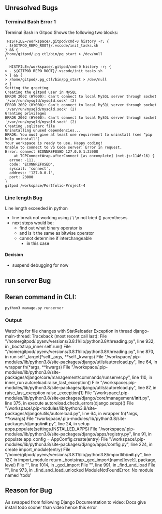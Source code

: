 ## Unresolved Bugs
### Terminal Bash Error 1
Terminal Bash in Gitpod Shows the following two blocks:

```
 HISTFILE=/workspace/.gitpod/cmd-0 history -r; {
. ${GITPOD_REPO_ROOT}/.vscode/init_tasks.sh
} && {
/home/gitpod/.pg_ctl/bin/pg_start > /dev/null
}
```

```
  HISTFILE=/workspace/.gitpod/cmd-0 history -r; {
> . ${GITPOD_REPO_ROOT}/.vscode/init_tasks.sh
> } && {
> /home/gitpod/.pg_ctl/bin/pg_start > /dev/null
> }
Setting the greeting
Creating the gitpod user in MySQL
ERROR 2002 (HY000): Can't connect to local MySQL server through socket '/var/run/mysqld/mysqld.sock' (2)
ERROR 2002 (HY000): Can't connect to local MySQL server through socket '/var/run/mysqld/mysqld.sock' (2)
Granting privileges
ERROR 2002 (HY000): Can't connect to local MySQL server through socket '/var/run/mysqld/mysqld.sock' (2)
Creating .sqliterc file
Uninstalling unused dependencies...
ERROR: You must give at least one requirement to uninstall (see "pip help uninstall")
Your workspace is ready to use. Happy coding!
Unable to connect to VS Code server: Error in request.
Error: connect ECONNREFUSED 127.0.0.1:23000
    at TCPConnectWrap.afterConnect [as oncomplete] (net.js:1146:16) {
  errno: -111,
  code: 'ECONNREFUSED',
  syscall: 'connect',
  address: '127.0.0.1',
  port: 23000
}
gitpod /workspace/Portfolio-Project-4 
```

### Line length Bug
Line length exceeded in python
- line break not working
 using / \ \n
 not tried () parentheses
- next steps would be:
  - find out what binary operator is 
  - and is it the same as bitwise operator
  - cannot determine if interchangeable
    - in this case

#### Decision
  - suspend debugging for now

## run server Bug
## Reran command in CLI:

```
python3 manage.py runserver
```

### Output
Watching for file changes with StatReloader
Exception in thread django-main-thread:
Traceback (most recent call last):
  File "/home/gitpod/.pyenv/versions/3.8.11/lib/python3.8/threading.py", line 932, in _bootstrap_inner
    self.run()
  File "/home/gitpod/.pyenv/versions/3.8.11/lib/python3.8/threading.py", line 870, in run
    self._target(*self._args, **self._kwargs)
  File "/workspace/.pip-modules/lib/python3.8/site-packages/django/utils/autoreload.py", line 64, in wrapper
    fn(*args, **kwargs)
  File "/workspace/.pip-modules/lib/python3.8/site-packages/django/core/management/commands/runserver.py", line 110, in inner_run
    autoreload.raise_last_exception()
  File "/workspace/.pip-modules/lib/python3.8/site-packages/django/utils/autoreload.py", line 87, in raise_last_exception
    raise _exception[1]
  File "/workspace/.pip-modules/lib/python3.8/site-packages/django/core/management/__init__.py", line 375, in execute
    autoreload.check_errors(django.setup)()
  File "/workspace/.pip-modules/lib/python3.8/site-packages/django/utils/autoreload.py", line 64, in wrapper
    fn(*args, **kwargs)
  File "/workspace/.pip-modules/lib/python3.8/site-packages/django/__init__.py", line 24, in setup
    apps.populate(settings.INSTALLED_APPS)
  File "/workspace/.pip-modules/lib/python3.8/site-packages/django/apps/registry.py", line 91, in populate
    app_config = AppConfig.create(entry)
  File "/workspace/.pip-modules/lib/python3.8/site-packages/django/apps/config.py", line 224, in create
    import_module(entry)
  File "/home/gitpod/.pyenv/versions/3.8.11/lib/python3.8/importlib/__init__.py", line 127, in import_module
    return _bootstrap._gcd_import(name[level:], package, level)
  File "<frozen importlib._bootstrap>", line 1014, in _gcd_import
  File "<frozen importlib._bootstrap>", line 991, in _find_and_load
  File "<frozen importlib._bootstrap>", line 973, in _find_and_load_unlocked
ModuleNotFoundError: No module named 'todo'

## Reason for Bug
As swapped from following Django Documentation to video:
Docs give install todo sooner than video
hence this error
